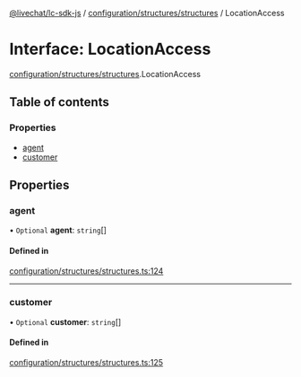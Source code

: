[@livechat/lc-sdk-js](../README.md) / [configuration/structures/structures](../modules/configuration_structures_structures.md) / LocationAccess

# Interface: LocationAccess

[configuration/structures/structures](../modules/configuration_structures_structures.md).LocationAccess

## Table of contents

### Properties

- [agent](configuration_structures_structures.LocationAccess.md#agent)
- [customer](configuration_structures_structures.LocationAccess.md#customer)

## Properties

### agent

• `Optional` **agent**: `string`[]

#### Defined in

[configuration/structures/structures.ts:124](https://github.com/livechat/lc-sdk-js/blob/c7b3817/src/configuration/structures/structures.ts#L124)

___

### customer

• `Optional` **customer**: `string`[]

#### Defined in

[configuration/structures/structures.ts:125](https://github.com/livechat/lc-sdk-js/blob/c7b3817/src/configuration/structures/structures.ts#L125)
